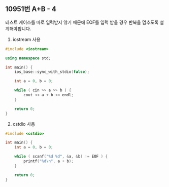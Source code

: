 10951번 A+B - 4
--------------

테스트 케이스를 따로 입력받지 않기 때문에 EOF를 입력 받을 경우 반복을 멈추도록 설계해야합니다.

1. iostream 사용

~~~ cpp
#include <iostream>

using namespace std;

int main() {
    ios_base::sync_with_stdio(false);

    int a = 0, b = 0;

    while ( cin >> a >> b ) {
        cout << a + b << endl;
    }

    return 0;
}
~~~

2. cstdio 사용

~~~ cpp
#include <cstdio>

int main() {
    int a = 0, b = 0;

    while ( scanf("%d %d", &a, &b) != EOF ) {
        printf("%d\n", a + b);
    }

    return 0;
}
~~~